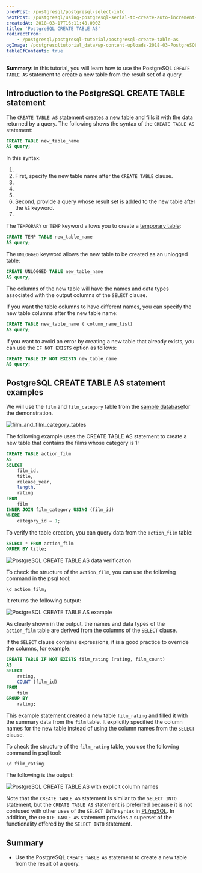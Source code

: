 ```yaml
---
prevPost: /postgresql/postgresql-select-into
nextPost: /postgresql/using-postgresql-serial-to-create-auto-increment-column
createdAt: 2018-03-17T16:11:48.000Z
title: 'PostgreSQL CREATE TABLE AS'
redirectFrom:
    - /postgresql/postgresql-tutorial/postgresql-create-table-as
ogImage: /postgresqltutorial_data/wp-content-uploads-2018-03-PostgreSQL-CREATE-TABLE-AS-data-verification.png
tableOfContents: true
---
```



**Summary**: in this tutorial, you will learn how to use the PostgreSQL `CREATE TABLE AS` statement to create a new table from the result set of a query.

## Introduction to the PostgreSQL CREATE TABLE statement

The `CREATE TABLE AS` statement [creates a new table](/postgresql/postgresql-create-table) and fills it with the data returned by a query. The following shows the syntax of the `CREATE TABLE AS` statement:

```sql
CREATE TABLE new_table_name
AS query;
```

In this syntax:

1.
2. First, specify the new table name after the `CREATE TABLE` clause.
3.
4.
5.
6. Second, provide a query whose result set is added to the new table after the `AS` keyword.
7.

The `TEMPORARY` or `TEMP` keyword allows you to create a [temporary table](/postgresql/postgresql-temporary-table):

```sql
CREATE TEMP TABLE new_table_name
AS query;
```

The `UNLOGGED` keyword allows the new table to be created as an unlogged table:

```sql
CREATE UNLOGGED TABLE new_table_name
AS query;
```

The columns of the new table will have the names and data types associated with the output columns of the `SELECT` clause.

If you want the table columns to have different names, you can specify the new table columns after the new table name:

```sql
CREATE TABLE new_table_name ( column_name_list)
AS query;
```

If you want to avoid an error by creating a new table that already exists, you can use the `IF NOT EXISTS` option as follows:

```sql
CREATE TABLE IF NOT EXISTS new_table_name
AS query;
```

## PostgreSQL CREATE TABLE AS statement examples

We will use the `film` and `film_category` table from the [sample database](/postgresql/postgresql-getting-started/postgresql-sample-database)for the demonstration.

![film_and_film_category_tables](/postgresqltutorial_data/film_and_film_category_tables.png)

The following example uses the CREATE TABLE AS statement to create a new table that contains the films whose category is 1:

```sql
CREATE TABLE action_film
AS
SELECT
    film_id,
    title,
    release_year,
    length,
    rating
FROM
    film
INNER JOIN film_category USING (film_id)
WHERE
    category_id = 1;
```

To verify the table creation, you can query data from the `action_film` table:

```sql
SELECT * FROM action_film
ORDER BY title;
```

![PostgreSQL CREATE TABLE AS data verification](/postgresqltutorial_data/wp-content-uploads-2018-03-PostgreSQL-CREATE-TABLE-AS-data-verification.png)

To check the structure of the `action_film`, you can use the following command in the psql tool:

```
\d action_film;
```

It returns the following output:

![PostgreSQL CREATE TABLE AS example](/postgresqltutorial_data/wp-content-uploads-2018-03-PostgreSQL-CREATE-TABLE-AS-example.png)

As clearly shown in the output, the names and data types of the `action_film` table are derived from the columns of the `SELECT` clause.

If the `SELECT` clause contains expressions, it is a good practice to override the columns, for example:

```sql
CREATE TABLE IF NOT EXISTS film_rating (rating, film_count)
AS
SELECT
    rating,
    COUNT (film_id)
FROM
    film
GROUP BY
    rating;
```

This example statement created a new table `film_rating` and filled it with the summary data from the `film` table. It explicitly specified the column names for the new table instead of using the column names from the `SELECT` clause.

To check the structure of the `film_rating` table, you use the following command in psql tool:

```
\d film_rating
```

The following is the output:

![PostgreSQL CREATE TABLE AS with explicit column names](/postgresqltutorial_data/wp-content-uploads-2018-03-PostgreSQL-CREATE-TABLE-AS-with-explicit-column-names.png)

Note that the `CREATE TABLE AS` statement is similar to the `SELECT INTO` statement, but the `CREATE TABLE AS` statement is preferred because it is not confused with other uses of the `SELECT INTO` syntax in [PL/pgSQL](/postgresql/postgresql-plpgsql). In addition, the `CREATE TABLE AS` statement provides a superset of the functionality offered by the `SELECT INTO` statement.

## Summary

- Use the PostgreSQL `CREATE TABLE AS` statement to create a new table from the result of a query.
